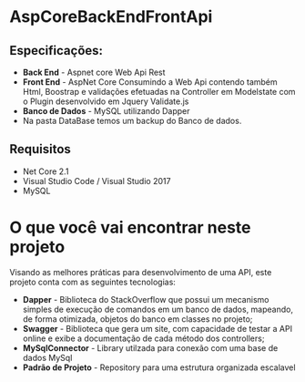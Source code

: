 # AspCoreBackEndFrontApi

## Especificações:

- **Back End** - Aspnet core Web Api Rest
- **Front End** - AspNet Core Consumindo a Web Api contendo também Html, Boostrap e validações efetuadas na Controller em Modelstate com o Plugin desenvolvido em Jquery Validate.js
- **Banco de Dados** -  MySQL utilizando Dapper
- Na pasta DataBase temos um backup do Banco de dados.

## Requisitos

- Net Core 2.1
- Visual Studio Code / Visual Studio 2017
- MySQL

# O que você vai encontrar neste projeto

Visando as melhores práticas para desenvolvimento de uma API, este projeto conta com as seguintes tecnologias:
- **Dapper** - Biblioteca do StackOverflow que possui um mecanismo simples de execução de comandos em um banco de dados, mapeando, de forma otimizada, objetos do banco em classes no projeto;
- **Swagger** - Biblioteca que gera um site, com capacidade de testar a API online e exibe a documentação de cada método dos controllers;
- **MySqlConnector** - Library utilzada para conexão com uma base de dados MySql
- **Padrão de Projeto** - Repository para uma estrutura organizada escalavel
